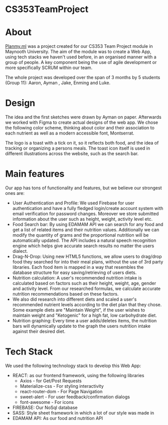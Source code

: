 
# CS353TeamProject
<h1>About</h1>
<a href="https://planmyml.firebaseapp.com/">Planmy.ml</a> was a project created for our CS353 Team Project module in Maynooth University. The aim of the module was to create a Web App, using tech stacks we haven't used before, in an organised manner with a group of people. A key component being the use of agile development or more specifically SCRUM within our team.


The whole project was developed over the span of 3 months by 5 students (Group 11): Aaron, Ayman , Jake, Enming and Luke.

<h1>Design</h1>
The idea and the first sketches were drawn by Ayman on paper. Afterwards we worked with Figma to create actual designs of the web app. We chose the following color scheme, thinking about color and their association to each nutrient as well as a modern accessible font, Montserrat.

The logo is a toast with a tick on it, so it reflects both food, and the idea of tracking or organizing a persons meals. The toast icon itself is used in different illustrations across the website, such as the search bar.

<h1>Main features</h1>
Our app has tons of functionality and features, but we believe our strongest ones are:
<ul>
<li>User Authentication and Profile: We used Firebase for user authentication and have a fully fledged login/create account system with email verification for password changes. Moreover we store submitted information about the user such as height, weight, activity level etc.
<li>Food Search bar: By using EDAMAM API we can search for any food and get a list of related items and their nutrition values. Additionally we can modify the quantity of grams and the proportional nutrition will be automatically updated. The API includes a natural speech recognition engine which helps give accurate search results no matter the users dialect.
<li>Drag-N-Drop: Using new HTML5 functions, we allow users to drag/drop food they searched for into their meal plans, without the use of 3rd party libraries. Each food item is mapped in a way that resembles the database structure for easy saving/retrieving of users diets.
<li>Nutrition calculation: A user's recommended nutrition intake is calculated based on factors such as their height, weight, age, gender and activity level. From our researched formulas, we calculate accurate nutrition recommendations based on these factors.
<li>We also did research into different diets and scaled a user's recommended nutrient levels according to the diet plan that they chose. Some example diets are "Maintain Weight", if the user wishes to maintain weight and "Ketogenic" for a high fat, low carbohydrate diet.
<li>Nutrition graphing: Every time a user adds/deletes items, the nutrition bars will dynamically update to the graph the users nutrition intake against their desired diet.
</ul>


<h1>Tech Stack</h1>
We used the following technology stack to develop this Web App:
<ul>
<li>REACT: as our frontend framework, using the following libraries
  <ul>
  <li>Axios - for Get/Post Requests
  <li>Materialize-css - For styling interactivity
  <li>react-router-dom - For Page Navigation
  <li>sweet-alert - For user feedback/confirmation dialogs
    <li>font-awesome - For icons</ul>
<li>FIREBASE: Our NoSql database
<li>SASS: Style sheet framework in which a lot of our style was made in
<li>EDAMAM API: As our food and nutrition API</ul>
